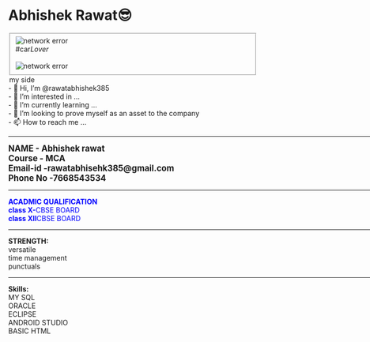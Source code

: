 <h1>Abhishek Rawat😎</h1>
<section>
<fieldset>
  <img src="https://www.bing.com/th?id=OIP.2TAGk_SjzyZDSTp7FioKEwHaEK&w=333&h=187&c=8&rs=1&qlt=90&o=6&dpr=1.8&pid=3.1&rm=2" alt="network error"><br>
  <figcaption>#car<em>Lover</em></figcaption><br>
<img src="https://encrypted-tbn0.gstatic.com/images?q=tbn:ANd9GcSB4oa8kXsq8AKhJeeDK3mXsNXaMi0MXaVyn6Th-7twJQ&s" alt="network error">
</fieldset>
</section>
<section>
 <legend>my side</legend>
  - 👋 Hi, I’m @rawatabhishek385<br>
- 👀 I’m interested in ...<br>
- 🌱 I’m currently learning ...<br>
- 💞️ I’m looking to prove myself as an asset to the company<br>
- 📫 How to reach me ...
</section>
<hr color="brown" height="30" width="3000">
<big><b>NAME - Abhishek rawat<br>
Course - MCA<br>
Email-id -rawatabhisehk385@gmail.com<br>
Phone No -7668543534</b>
</big>
<hr color="brown" height="30" width="3000">
<p style=color:blue;><b>ACADMIC QUALIFICATION</b><br><b>class X-</b>CBSE BOARD <br><b>class XII</B>CBSE BOARD<br></p>
<hr color="brown" height="30" width="3000">
<p><b>STRENGTH:</b><br>versatile<br>time management<br>punctuals<br></p>
<hr color="brown" height="30" width="3000">
<p><b>Skills:</b><br>MY SQL<br>ORACLE<br>ECLIPSE<br>ANDROID STUDIO<br>BASIC HTML<br></p>
